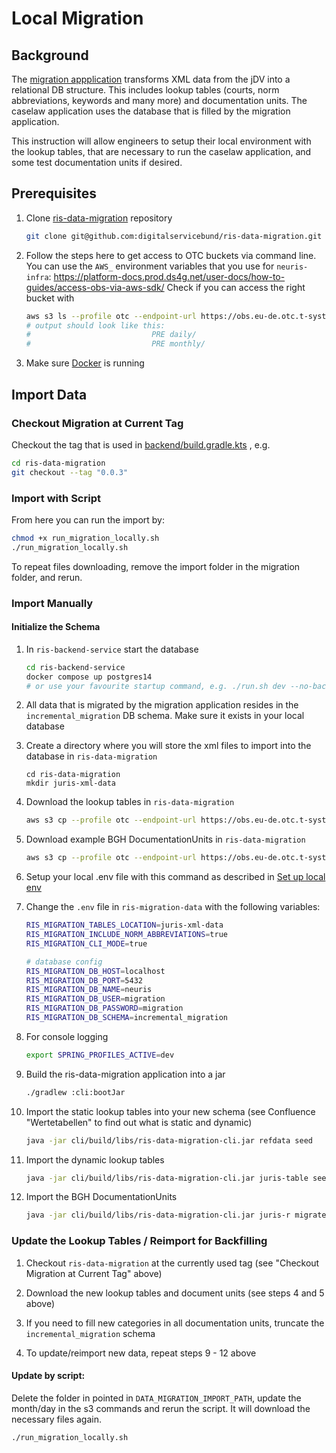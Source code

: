 # Local Migration

## Background

The [migration appplication](https://github.com/digitalservicebund/ris-data-migration) transforms XML data from the jDV into a relational DB structure. This includes lookup tables (courts, norm abbreviations, keywords and many more) and documentation units. The caselaw application uses the database that is filled by the migration application.

This instruction will allow engineers to setup their local environment with the lookup tables, that are necessary to run the caselaw application, and some test documentation units if desired.

## Prerequisites

1. Clone [ris-data-migration](https://github.com/digitalservicebund/ris-data-migration) repository
   ```bash
   git clone git@github.com:digitalservicebund/ris-data-migration.git
   ```

2. Follow the steps here to get access to OTC buckets via command line. You can use the `AWS_`
   environment variables that you use
   for `neuris-infra`: https://platform-docs.prod.ds4g.net/user-docs/how-to-guides/access-obs-via-aws-sdk/
   Check if you can access the right bucket with

   ```bash
   aws s3 ls --profile otc --endpoint-url https://obs.eu-de.otc.t-systems.com s3://neuris-migration-juris-data
   # output should look like this:
   #                           PRE daily/
   #                           PRE monthly/
   ```

3. Make sure [Docker](https://www.docker.com/) is running

## Import Data

### Checkout Migration at Current Tag

Checkout the tag that is used in [backend/build.gradle.kts](backend/build.gradle.kts) , e.g.

```bash
cd ris-data-migration
git checkout --tag "0.0.3"
```

### Import with Script

From here you can run the import by:

```bash
chmod +x run_migration_locally.sh
./run_migration_locally.sh
```

To repeat files downloading, remove the import folder in the migration folder, and rerun.

### Import Manually

#### Initialize the Schema

1. In `ris-backend-service` start the database

   ``` bash
   cd ris-backend-service
   docker compose up postgres14
   # or use your favourite startup command, e.g. ./run.sh dev --no-backend
   ```

2. All data that is migrated by the migration application resides in the  `incremental_migration` DB schema. Make sure it exists in your local database

3. Create a directory where you will store the xml files to import into the database
   in `ris-data-migration`

   ```
   cd ris-data-migration
   mkdir juris-xml-data
   ```

4. Download the lookup tables in `ris-data-migration`

   ```bash
   aws s3 cp --profile otc --endpoint-url https://obs.eu-de.otc.t-systems.com --recursive s3://neuris-migration-juris-data/monthly/2024/10/Tabellen ./juris-xml-data/Tabellen
   ```

5. Download example BGH DocumentationUnits in `ris-data-migration`

   ```bash
   aws s3 cp --profile otc --endpoint-url https://obs.eu-de.otc.t-systems.com --recursive s3://neuris-migration-juris-data/monthly/2024/05/BGH-juris/RSP/2022/ ./juris-xml-data/BGH-juris/RSP/2022/
   ```
6. Setup your local .env file with this command as described
   in [Set up local env](https://github.com/digitalservicebund/ris-data-migration#set-up-local-env)

7. Change the `.env` file in `ris-migration-data` with the following variables:
    ```bash
    RIS_MIGRATION_TABLES_LOCATION=juris-xml-data
    RIS_MIGRATION_INCLUDE_NORM_ABBREVIATIONS=true
    RIS_MIGRATION_CLI_MODE=true

    # database config
    RIS_MIGRATION_DB_HOST=localhost
    RIS_MIGRATION_DB_PORT=5432
    RIS_MIGRATION_DB_NAME=neuris
    RIS_MIGRATION_DB_USER=migration
    RIS_MIGRATION_DB_PASSWORD=migration
    RIS_MIGRATION_DB_SCHEMA=incremental_migration
    ```

8. For console logging
   ```bash
   export SPRING_PROFILES_ACTIVE=dev
   ```

9. Build the ris-data-migration application into a jar

    ```bash
    ./gradlew :cli:bootJar
    ```

10. Import the static lookup tables into your new schema (see Confluence "Wertetabellen" to find out
    what is static and dynamic)

    ```bash
    java -jar cli/build/libs/ris-data-migration-cli.jar refdata seed
    ```

11. Import the dynamic lookup tables

     ```bash
     java -jar cli/build/libs/ris-data-migration-cli.jar juris-table seed
     ```

12. Import the BGH DocumentationUnits

     ```bash
     java -jar cli/build/libs/ris-data-migration-cli.jar juris-r migrate -p juris-xml-data/
     ```

### Update the Lookup Tables / Reimport for Backfilling

1. Checkout `ris-data-migration` at the currently used tag (see "Checkout Migration at Current Tag" above)

2. Download the new lookup tables and document units (see steps 4 and 5 above)

3. If you need to fill new categories in all documentation units, truncate the `incremental_migration` schema

4. To update/reimport new data, repeat steps 9 - 12 above

#### Update by script:

Delete the folder in pointed in `DATA_MIGRATION_IMPORT_PATH`, update the month/day in the s3 commands and rerun the script. It will download the necessary files again.
```bash
./run_migration_locally.sh
```



